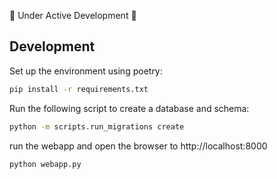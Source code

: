 🚧 Under Active Development 🚧
## Development
Set up the environment using poetry:
```sh
pip install -r requirements.txt      
```
Run the following script to create a database and schema:
```sh
python -m scripts.run_migrations create 
```
run the webapp and open the browser to http://localhost:8000
```sh
python webapp.py
```